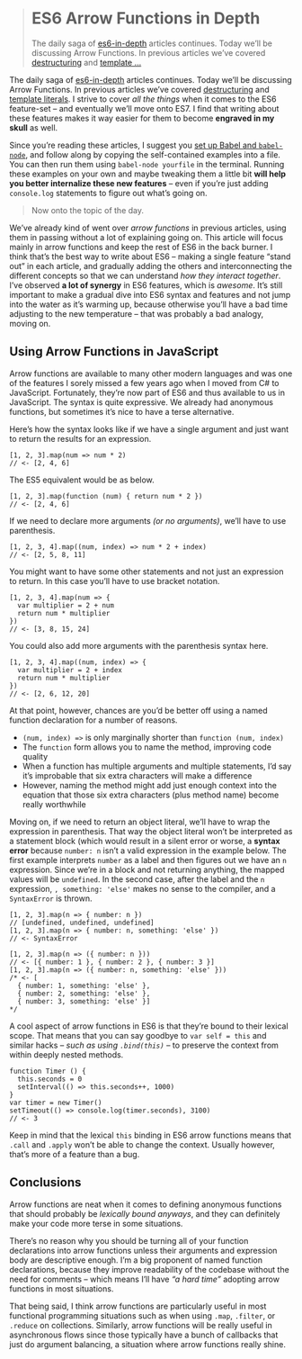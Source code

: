 <div><blockquote>
  <h1>ES6 Arrow Functions in Depth</h1>
  <div><p>The daily saga of <a href="https://ponyfoo.com/articles/tagged/es6-in-depth">es6-in-depth</a> articles continues. Today we&#x2019;ll be discussing Arrow Functions. In previous articles we&#x2019;ve covered <a href="https://ponyfoo.com/articles/es6-destructuring-in-depth">destructuring</a> and <a href="https://ponyfoo.com/articles/es6-template-strings-in-depth">template &#x2026;</a></p></div>
</blockquote></div>

<div><p>The daily saga of <a href="https://ponyfoo.com/articles/tagged/es6-in-depth">es6-in-depth</a> articles continues. Today we&#x2019;ll be discussing Arrow Functions. In previous articles we&#x2019;ve covered <a href="https://ponyfoo.com/articles/es6-destructuring-in-depth">destructuring</a> and <a href="https://ponyfoo.com/articles/es6-template-strings-in-depth">template literals</a>. I strive to cover <em>all the things</em> when it comes to the ES6 feature-set &#x2013; and eventually we&#x2019;ll move onto ES7. I find that writing about these features makes it way easier for them to become <strong>engraved in my skull</strong> as well.</p></div>

<div></div>

<div><p>Since you&#x2019;re reading these articles, I suggest you <a href="https://ponyfoo.com/articles/universal-react-babel#setting-up-babel">set up Babel and <code class="md-code md-code-inline">babel-node</code></a>, and follow along by copying the self-contained examples into a file. You can then run them using <code class="md-code md-code-inline">babel-node yourfile</code> in the terminal. Running these examples on your own and maybe tweaking them a little bit <strong>will help you better internalize these new features</strong> &#x2013; even if you&#x2019;re just adding <code class="md-code md-code-inline">console.log</code> statements to figure out what&#x2019;s going on.</p> <blockquote> <p>Now onto the topic of the day.</p> </blockquote> <p>We&#x2019;ve already kind of went over <em>arrow functions</em> in previous articles, using them in passing without a lot of explaining going on. This article will focus mainly in arrow functions and keep the rest of ES6 in the back burner. I think that&#x2019;s the best way to write about ES6 &#x2013; making a single feature &#x201C;stand out&#x201D; in each article, and gradually adding the others and interconnecting the different concepts so that we can understand <em>how they interact together</em>. I&#x2019;ve observed <strong>a lot of synergy</strong> in ES6 features, which is <em>awesome</em>. It&#x2019;s still important to make a gradual dive into ES6 syntax and features and not jump into the water as it&#x2019;s warming up, because otherwise you&#x2019;ll have a bad time adjusting to the new temperature &#x2013; that was probably a bad analogy, moving on.</p></div>

<div><h2 id="using-arrow-functions-in-javascript">Using Arrow Functions in JavaScript</h2> <p>Arrow functions are available to many other modern languages and was one of the features I sorely missed a few years ago when I moved from C# to JavaScript. Fortunately, they&#x2019;re now part of ES6 and thus available to us in JavaScript. The syntax is quite expressive. We already had anonymous functions, but sometimes it&#x2019;s nice to have a terse alternative.</p> <p>Here&#x2019;s how the syntax looks like if we have a single argument and just want to return the results for an expression.</p> <pre class="md-code-block"><code class="md-code md-lang-javascript">[<span class="md-code-number">1</span>, <span class="md-code-number">2</span>, <span class="md-code-number">3</span>].map(num =&gt; num * <span class="md-code-number">2</span>)
<span class="md-code-comment">// &lt;- [2, 4, 6]</span>
</code></pre> <p>The ES5 equivalent would be as below.</p> <pre class="md-code-block"><code class="md-code md-lang-javascript">[<span class="md-code-number">1</span>, <span class="md-code-number">2</span>, <span class="md-code-number">3</span>].map(<span class="md-code-function"><span class="md-code-keyword">function</span> <span class="md-code-params">(num)</span> </span>{ <span class="md-code-keyword">return</span> num * <span class="md-code-number">2</span> })
<span class="md-code-comment">// &lt;- [2, 4, 6]</span>
</code></pre> <p>If we need to declare more arguments <em>(or no arguments)</em>, we&#x2019;ll have to use parenthesis.</p> <pre class="md-code-block"><code class="md-code md-lang-javascript">[<span class="md-code-number">1</span>, <span class="md-code-number">2</span>, <span class="md-code-number">3</span>, <span class="md-code-number">4</span>].map((num, index) =&gt; num * <span class="md-code-number">2</span> + index)
<span class="md-code-comment">// &lt;- [2, 5, 8, 11]</span>
</code></pre> <p>You might want to have some other statements and not just an expression to return. In this case you&#x2019;ll have to use bracket notation.</p> <pre class="md-code-block"><code class="md-code md-lang-javascript">[<span class="md-code-number">1</span>, <span class="md-code-number">2</span>, <span class="md-code-number">3</span>, <span class="md-code-number">4</span>].map(num =&gt; {
  <span class="md-code-keyword">var</span> multiplier = <span class="md-code-number">2</span> + num
  <span class="md-code-keyword">return</span> num * multiplier
})
<span class="md-code-comment">// &lt;- [3, 8, 15, 24]</span>
</code></pre> <p>You could also add more arguments with the parenthesis syntax here.</p> <pre class="md-code-block"><code class="md-code md-lang-javascript">[<span class="md-code-number">1</span>, <span class="md-code-number">2</span>, <span class="md-code-number">3</span>, <span class="md-code-number">4</span>].map((num, index) =&gt; {
  <span class="md-code-keyword">var</span> multiplier = <span class="md-code-number">2</span> + index
  <span class="md-code-keyword">return</span> num * multiplier
})
<span class="md-code-comment">// &lt;- [2, 6, 12, 20]</span>
</code></pre> <p>At that point, however, chances are you&#x2019;d be better off using a named function declaration for a number of reasons.</p> <ul> <li><code class="md-code md-code-inline">(num, index) =&gt;</code> is only marginally shorter than <code class="md-code md-code-inline">function (num, index)</code></li> <li>The <code class="md-code md-code-inline">function</code> form allows you to name the method, improving code quality</li> <li>When a function has multiple arguments and multiple statements, I&#x2019;d say it&#x2019;s improbable that six extra characters will make a difference</li> <li>However, naming the method might add just enough context into the equation that those six extra characters (plus method name) become really worthwhile</li> </ul> <p>Moving on, if we need to return an object literal, we&#x2019;ll have to wrap the expression in parenthesis. That way the object literal won&#x2019;t be interpreted as a statement block (which would result in a silent error or worse, a <strong>syntax error</strong> because <code class="md-code md-code-inline">number: n</code> isn&#x2019;t a valid expression in the example below. The first example interprets <code class="md-code md-code-inline">number</code> as a label and then figures out we have an <code class="md-code md-code-inline">n</code> expression. Since we&#x2019;re in a block and not returning anything, the mapped values will be <code class="md-code md-code-inline">undefined</code>. In the second case, after the label and the <code class="md-code md-code-inline">n</code> expression, <code class="md-code md-code-inline">, something: &apos;else&apos;</code> makes no sense to the compiler, and a <code class="md-code md-code-inline">SyntaxError</code> is thrown.</p> <pre class="md-code-block"><code class="md-code md-lang-javascript">[<span class="md-code-number">1</span>, <span class="md-code-number">2</span>, <span class="md-code-number">3</span>].map(n =&gt; { number: n })
<span class="md-code-comment">// [undefined, undefined, undefined]</span>
[<span class="md-code-number">1</span>, <span class="md-code-number">2</span>, <span class="md-code-number">3</span>].map(n =&gt; { number: n, something: <span class="md-code-string">&apos;else&apos;</span> })
<span class="md-code-comment">// &lt;- SyntaxError</span>
</code></pre> <pre class="md-code-block"><code class="md-code md-lang-javascript">[<span class="md-code-number">1</span>, <span class="md-code-number">2</span>, <span class="md-code-number">3</span>].map(n =&gt; ({ number: n }))
<span class="md-code-comment">// &lt;- [{ number: 1 }, { number: 2 }, { number: 3 }]</span>
[<span class="md-code-number">1</span>, <span class="md-code-number">2</span>, <span class="md-code-number">3</span>].map(n =&gt; ({ number: n, something: <span class="md-code-string">&apos;else&apos;</span> }))
<span class="md-code-comment">/* &lt;- [
  { number: 1, something: &apos;else&apos; },
  { number: 2, something: &apos;else&apos; },
  { number: 3, something: &apos;else&apos; }]
*/</span>
</code></pre> <p>A cool aspect of arrow functions in ES6 is that they&#x2019;re bound to their lexical scope. That means that you can say goodbye to <code class="md-code md-code-inline">var self = this</code> and similar hacks <em>&#x2013; such as using <code class="md-code md-code-inline">.bind(this)</code> &#x2013;</em> to preserve the context from within deeply nested methods.</p> <pre class="md-code-block"><code class="md-code md-lang-javascript"><span class="md-code-function"><span class="md-code-keyword">function</span> <span class="md-code-title">Timer</span> <span class="md-code-params">()</span> </span>{
  <span class="md-code-keyword">this</span>.seconds = <span class="md-code-number">0</span>
  setInterval(() =&gt; <span class="md-code-keyword">this</span>.seconds++, <span class="md-code-number">1000</span>)
}
<span class="md-code-keyword">var</span> timer = <span class="md-code-keyword">new</span> Timer()
setTimeout(() =&gt; <span class="md-code-built_in">console</span>.log(timer.seconds), <span class="md-code-number">3100</span>)
<span class="md-code-comment">// &lt;- 3</span>
</code></pre> <p>Keep in mind that the lexical <code class="md-code md-code-inline">this</code> binding in ES6 arrow functions means that <code class="md-code md-code-inline">.call</code> and <code class="md-code md-code-inline">.apply</code> won&#x2019;t be able to change the context. Usually however, that&#x2019;s more of a feature than a bug.</p> <h2 id="conclusions">Conclusions</h2> <p>Arrow functions are neat when it comes to defining anonymous functions that should probably be <em>lexically bound anyways</em>, and they can definitely make your code more terse in some situations.</p> <p>There&#x2019;s no reason why you should be turning all of your function declarations into arrow functions unless their arguments and expression body are descriptive enough. I&#x2019;m a big proponent of named function declarations, because they improve readability of the codebase without the need for comments &#x2013; which means I&#x2019;ll have <em>&#x201C;a hard time&#x201D;</em> adopting arrow functions in most situations.</p> <p>That being said, I think arrow functions are particularly useful in most functional programming situations such as when using <code class="md-code md-code-inline">.map</code>, <code class="md-code md-code-inline">.filter</code>, or <code class="md-code md-code-inline">.reduce</code> on collections. Similarly, arrow functions will be really useful in asynchronous flows since those typically have a bunch of callbacks that just do argument balancing, a situation where arrow functions really shine.</p></div>
